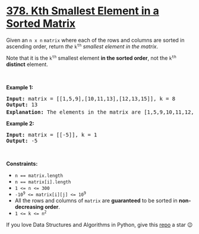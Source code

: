 # [378. Kth Smallest Element in a Sorted Matrix][title]

<p>Given an <code>n x n</code> <code>matrix</code> where each of the rows and columns are sorted in ascending order, return <em>the</em> <code>k<sup>th</sup></code> <em>smallest element in the matrix</em>.</p>
<p>Note that it is the <code>k<sup>th</sup></code> smallest element <strong>in the sorted order</strong>, not the <code>k<sup>th</sup></code> <strong>distinct</strong> element.</p>
<p> </p>
<p><strong>Example 1:</strong></p>
<pre><strong>Input:</strong> matrix = [[1,5,9],[10,11,13],[12,13,15]], k = 8
<strong>Output:</strong> 13
<strong>Explanation:</strong> The elements in the matrix are [1,5,9,10,11,12,13,<u><strong>13</strong></u>,15], and the 8<sup>th</sup> smallest number is 13
</pre>
<p><strong>Example 2:</strong></p>
<pre><strong>Input:</strong> matrix = [[-5]], k = 1
<strong>Output:</strong> -5
</pre>
<p> </p>
<p><strong>Constraints:</strong></p>
<ul>
<li><code>n == matrix.length</code></li>
<li><code>n == matrix[i].length</code></li>
<li><code>1 &lt;= n &lt;= 300</code></li>
<li><code>-10<sup>9</sup> &lt;= matrix[i][j] &lt;= 10<sup>9</sup></code></li>
<li>All the rows and columns of <code>matrix</code> are <strong>guaranteed</strong> to be sorted in <strong>non-decreasing order</strong>.</li>
<li><code>1 &lt;= k &lt;= n<sup>2</sup></code></li>
</ul>


If you love Data Structures and Algorithms in Python, give this [repo][me] a star :wink:

[title]: https://leetcode.com/problems/kth-smallest-element-in-a-sorted-matrix
[me]: https://github.com/bumblebee211196/awesome-python-leetcode